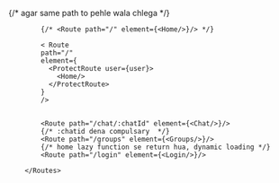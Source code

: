 {/* agar same path to pehle wala chlega */}

            {/* <Route path="/" element={<Home/>}/> */}

            < Route 
            path="/" 
            element={
              <ProtectRoute user={user}>
                <Home/>
              </ProtectRoute>
            }
            />


            <Route path="/chat/:chatId" element={<Chat/>}/>
            {/* :chatid dena compulsary  */}
            <Route path="/groups" element={<Groups/>}/>
            {/* home lazy function se return hua, dynamic loading */}
            <Route path="/login" element={<Login/>}/>
            
        </Routes>